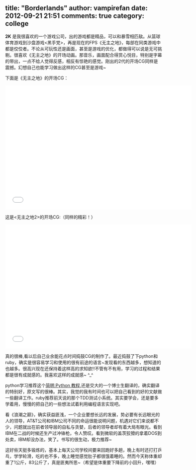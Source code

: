 title: "Borderlands"
author: vampirefan
date: 2012-09-21 21:51
comments: true
category: college
--------------------

**2K** 是我很喜欢的一个游戏公司，出的游戏都是精品，可以和暴雪相匹敌。从篮球体育游戏到沙盘游戏<黑手党>，再是现在的FPS《无主之地》，每部在同类游戏中都是佼佼者。不论从可玩性还是画面，甚至是游戏的优化，都做得可以说是无可挑剔。很喜欢《无主之地》的开场动画。那音乐，画面配合得赏心悦目，特别是字幕的带出，一点不给人觉得反感，相反有惊艳的感觉。刚出的2代的开场CG同样是震撼。幻想自己也能学习做出这样的CG甚至是游戏~

<!-- more -->

下面是《无主之地》的开场CG：
<center><iframe height=400 width=600 src='//player.youku.com/embed/XNTE4MDIyNDA0' frameborder=0 'allowfullscreen'></iframe></center>

这是<无主之地2>的开场CG:（同样的精彩！）

<center><iframe height=400 width=600 src='//player.youku.com/embed/XNDUxODE1MjY4' frameborder=0 'allowfullscreen'></iframe></center>

真的很棒,看以后自己业余能花点时间捣鼓CG的制作了。最近捣鼓了下python和ruby，确实是很容易学习和使用的很有前途的语言~发现看的东西越多，想知道的也越多。很高兴现在还保持着这样高的求知欲!!不管有不有用，学习的过程和结果都是很有成就感的。我喜欢这样的成就感~  ^_^

python学习推荐这个[简明 Python 教程](http://sebug.net/paper/python/),还是交大的一个博士生翻译的，确实翻译的特别好，原文写的很棒。其实，我觉的我有时间也可以把自己看到的好的文献做一些翻译工作。ruby推荐前天说的那个TDD测试小系统。其实要学会，还是要多学着用，慢慢的把自己的一些想法试着利用编程语言实现吧。

看《浪潮之巅》，确实获益匪浅，一个企业要想长远的发展，势必要有长远眼光的人的领导，AT&T公司和IBM公司不同的命运很能说明问题，机遇对它们来说都不少，问题就出在前者领导层的自私与贪婪，后者的领导者却有着大局有眼光。看到IBM在二战的时候还生产过冲锋枪，令人赞叹。看到微软的盖茨狡猾的拿着DOS到处卖，IBM却没办法，笑了。书写的很生动，极力推荐~

这好些天挺多锻炼的，基本上每天公司学校间要来回跑好多趟，晚上有时还打打乒乓，学学轮滑，吃的也不多，晚上睡觉感觉肚子都很饿着睡的。然而今天称体重却重了1公斤，83公斤了，真是匪夷所思~（希望是体重要下降前的小回升，嘿嘿）
